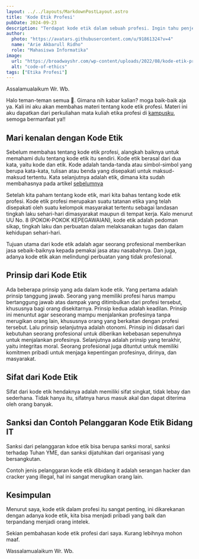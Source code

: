 ```yaml
---
layout: ../../layouts/MarkdownPostLayout.astro
title: 'Kode Etik Profesi'
pubDate: 2024-09-23
description: "Terdapat kode etik dalam sebuah profesi. Ingin tahu penjelasannya? yukk baca artikel ini!!"
author:
  photo: "https://avatars.githubusercontent.com/u/91861324?v=4"
  name: "Arie Akbarull Ridho"
  role: "Mahasiswa Informatika"
image:
  url: "https://broadwayshr.com/wp-content/uploads/2022/08/kode-etik-profesi.jpg"
  alt: "code-of-ethics"
tags: ["Etika Profesi"]
---
```

Assalamualaikum Wr. Wb.

Halo teman-teman semua 👋. Gimana nih kabar kalian? moga baik-baik aja ya. Kali ini aku akan membahas materi tentang kode etik profesi. Materi ini aku dapatkan dari perkuliahan mata kuliah etika profesi di [kampusku](https://www.unej.ac.id), semoga bermanfaat ya!!

## Mari kenalan dengan Kode Etik
Sebelum membahas tentang kode etik profesi, alangkah baiknya untuk memahami dulu tentang kode etik itu sendiri. Kode etik berasal dari dua kata, yaitu kode dan etik. Kode adalah tanda-tanda atau simbol-simbol yang berupa kata-kata, tulisan atau benda yang disepakati untuk maksud-maksud tertentu. Kata selanjutnya adalah etik, dimana kita sudah membahasnya pada artikel [sebelumnya](/posts/etika)

Setelah kita paham tentang kode etik, mari kita bahas tentang kode etik profesi. Kode etik profesi merupakan suatu tatanan etika yang telah disepakati oleh suatu kelompok masyarakat tertentu sebagai landasan tingkah laku sehari-hari dimasyarakat maupun di tempat kerja. Kalo menurut UU No. 8 (POKOK-POKOK KEPEGAWAIAN), kode etik adalah pedoman sikap, tingkah laku dan perbuatan dalam melaksanakan tugas dan dalam kehidupan sehari-hari.

Tujuan utama dari kode etik adalah agar seorang profesional memberikan jasa sebaik-baiknya kepada pemakai jasa atau nasabahnya. Dan juga, adanya kode etik akan melindungi perbuatan yang tidak profesional.

## Prinsip dari Kode Etik
Ada beberapa prinsip yang ada dalam kode etik. Yang pertama adalah prinsip tanggung jawab. Seorang yang memiliki profesi harus mampu bertanggung jawab atas dampak yang ditimbulkan dari profesi tersebut, khususnya bagi orang disekitarnya. Prinsip kedua adalah keadilan. Prinsip ini menuntut agar seseorang mampu menjalankan profesinya tanpa merugikan orang lain, khususnya orang yang berkaitan dengan profesi tersebut. Lalu prinsip selanjutnya adalah otonomi. Prinsip ini didasari dari kebutuhan seorang profesional untuk diberikan kebebasan sepenuhnya untuk menjalankan profesinya. Selanjutnya adalah prinsip yang terakhir, yaitu integritas moral. Seorang profesional juga dituntut untuk memiliki komitmen pribadi untuk menjaga kepentingan profesinya, dirinya, dan masyarakat.

## Sifat dari Kode Etik
Sifat dari kode etik hendaknya adalah memiliki sifat singkat, tidak lebay dan sederhana. Tidak hanya itu, sifatnya harus masuk akal dan dapat diterima oleh orang banyak.

## Sanksi dan Contoh Pelanggaran Kode Etik Bidang IT
Sanksi dari pelanggaran kdoe etik bisa berupa sanksi moral, sanksi terhadap Tuhan YME, dan sanksi dijatuhkan dari organisasi yang bersangkutan.

Contoh jenis pelanggaran kode etik dibidang it adalah serangan hacker dan cracker yang illegal, hal ini sangat merugikan orang lain.

## Kesimpulan
Menurut saya, kode etik dalam profesi itu sangat penting, ini dikarekanan dengan adanya kode etik, kita bisa menjadi pribadi yang baik dan terpandang menjadi orang intelek.

Sekian pembahasan kode etik profesi dari saya. Kurang lebihnya mohon maaf.

Wassalamualaikum Wr. Wb.